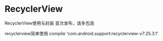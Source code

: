 # RecyclerView
RecyclerView使用与封装
首次发布，请多包涵

recyclerview简单使用
 compile 'com.android.support:recyclerview-v7:25.3.1'


